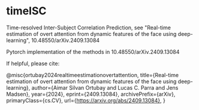 # timeISC
Time-resolved Inter-Subject Correlation Prediction, see  "Real-time estimation of overt attention from dynamic features of the face using deep-learning", 10.48550/arXiv.2409.13084

Pytorch implementation of the methods in 10.48550/arXiv.2409.13084

If helpful, please cite: 

@misc{ortubay2024realtimeestimationovertattention,
      title={Real-time estimation of overt attention from dynamic features of the face using deep-learning}, 
      author={Aimar Silvan Ortubay and Lucas C. Parra and Jens Madsen},
      year={2024},
      eprint={2409.13084},
      archivePrefix={arXiv},
      primaryClass={cs.CV},
      url={https://arxiv.org/abs/2409.13084}, 
}
